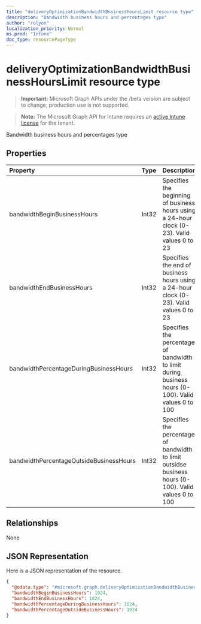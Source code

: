 ```yaml
---
title: "deliveryOptimizationBandwidthBusinessHoursLimit resource type"
description: "Bandwidth business hours and percentages type"
author: "rolyon"
localization_priority: Normal
ms.prod: "Intune"
doc_type: resourcePageType
---
```


# deliveryOptimizationBandwidthBusinessHoursLimit resource type

> **Important:** Microsoft Graph APIs under the /beta version are subject to change; production use is not supported.

> **Note:** The Microsoft Graph API for Intune requires an [active Intune license](https://go.microsoft.com/fwlink/?linkid=839381) for the tenant.

Bandwidth business hours and percentages type

## Properties
|Property|Type|Description|
|:---|:---|:---|
|bandwidthBeginBusinessHours|Int32|Specifies the beginning of business hours using a 24-hour clock (0-23). Valid values 0 to 23|
|bandwidthEndBusinessHours|Int32|Specifies the end of business hours using a 24-hour clock (0-23). Valid values 0 to 23|
|bandwidthPercentageDuringBusinessHours|Int32|Specifies the percentage of bandwidth to limit during business hours (0-100). Valid values 0 to 100|
|bandwidthPercentageOutsideBusinessHours|Int32|Specifies the percentage of bandwidth to limit outsidse business hours (0-100). Valid values 0 to 100|

## Relationships
None

## JSON Representation
Here is a JSON representation of the resource.
<!-- {
  "blockType": "resource",
  "@odata.type": "microsoft.graph.deliveryOptimizationBandwidthBusinessHoursLimit"
}
-->
``` json
{
  "@odata.type": "#microsoft.graph.deliveryOptimizationBandwidthBusinessHoursLimit",
  "bandwidthBeginBusinessHours": 1024,
  "bandwidthEndBusinessHours": 1024,
  "bandwidthPercentageDuringBusinessHours": 1024,
  "bandwidthPercentageOutsideBusinessHours": 1024
}
```




